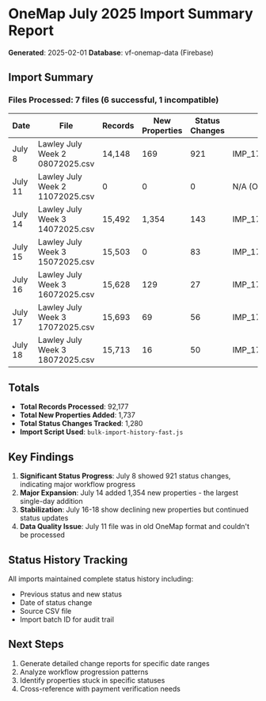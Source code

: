 # OneMap July 2025 Import Summary Report
**Generated**: 2025-02-01
**Database**: vf-onemap-data (Firebase)

## Import Summary

### Files Processed: 7 files (6 successful, 1 incompatible)

| Date | File | Records | New Properties | Status Changes | Batch ID |
|------|------|---------|----------------|----------------|----------|
| July 8 | Lawley July Week 2 08072025.csv | 14,148 | 169 | 921 | IMP_1754295344809 |
| July 11 | Lawley July Week 2 11072025.csv | 0 | 0 | 0 | N/A (Old format) |
| July 14 | Lawley July Week 3 14072025.csv | 15,492 | 1,354 | 143 | IMP_1754296751227 |
| July 15 | Lawley July Week 3 15072025.csv | 15,503 | 0 | 83 | IMP_1754302945484 |
| July 16 | Lawley July Week 3 16072025.csv | 15,628 | 129 | 27 | IMP_1754297842833 |
| July 17 | Lawley July Week 3 17072025.csv | 15,693 | 69 | 56 | IMP_1754301262355 |
| July 18 | Lawley July Week 3 18072025.csv | 15,713 | 16 | 50 | IMP_1754301680867 |

## Totals
- **Total Records Processed**: 92,177
- **Total New Properties Added**: 1,737
- **Total Status Changes Tracked**: 1,280
- **Import Script Used**: `bulk-import-history-fast.js`

## Key Findings

1. **Significant Status Progress**: July 8 showed 921 status changes, indicating major workflow progress
2. **Major Expansion**: July 14 added 1,354 new properties - the largest single-day addition
3. **Stabilization**: July 16-18 show declining new properties but continued status updates
4. **Data Quality Issue**: July 11 file was in old OneMap format and couldn't be processed

## Status History Tracking
All imports maintained complete status history including:
- Previous status and new status
- Date of status change
- Source CSV file
- Import batch ID for audit trail

## Next Steps
1. Generate detailed change reports for specific date ranges
2. Analyze workflow progression patterns
3. Identify properties stuck in specific statuses
4. Cross-reference with payment verification needs